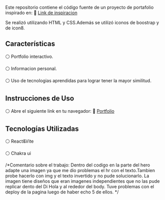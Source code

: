 

Este repositorio contiene el código fuente de un proyecto de portafolio inspirado en: 🔗 <a href="https://www.behance.net/gallery/139668309/Portfolio-Website-Design/modules/789292023">Link de inspiracion</a> 


Se realizó utilizando HTML y CSS.Además se utilizó iconos de boostrap y de icon8.

## Características
⚪ Portfolio interactivo.

⚪ Informacion personal.

⚪ Uso de tecnologias aprendidas para lograr tener la mayor similitud.


## Instrucciones de Uso
⚪ Abre el siguiente link en tu navegador: 🔗 <a href="https://belencabezas.github.io/TpFinal/">Portfolio</a>  


## Tecnologías Utilizadas
⚪ React&Vite

⚪ Chakra ui


/*Comentario sobre el trabajo:
Dentro del codigo en la parte del hero adapte una imagen ya que me dio problemas el hr con el texto.Tambien probe hacerlo con img y el texto invertido y no pude solucionarlo.
La imagen tiene diseños que eran imagenes independientes que no las pude replicar dento del Di Hola y al rededor del body.
Tuve problemas con el deploy de la pagina luego de haber echo 5 de ellos. */
